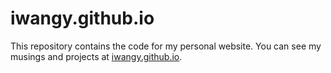 # iwangy.github.io

This repository contains the code for my personal website. You can see my musings and projects at [iwangy.github.io](https://iwangy.github.io).
